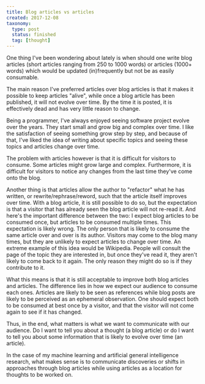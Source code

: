```yaml
---
title: Blog articles vs articles
created: 2017-12-08
taxonomy:
  type: post
  status: finished
  tag: [thought]
---
```


One thing I've been wondering about lately is when should one write blog articles (short articles ranging from 250 to 1000 words) or articles (1000+ words) which would be updated (in)frequently but not be as easily consumable.

The main reason I've preferred articles over blog articles is that it makes it possible to keep articles "alive", while once a blog article has been published, it will not evolve over time. By the time it is posted, it is effectively dead and has very little reason to change.

Being a programmer, I've always enjoyed seeing software project evolve over the years. They start small and grow big and complex over time. I like the satisfaction of seeing something grow step by step, and because of that, I've liked the idea of writing about specific topics and seeing these topics and articles change over time.

The problem with articles however is that it is difficult for visitors to consume. Some articles might grow large and complex. Furthermore, it is difficult for visitors to notice any changes from the last time they've come onto the blog.

Another thing is that articles allow the author to "refactor" what he has written, or rewrite/rephrase/reword, such that the article itself improves over time. With a blog article, it is still possible to do so, but the expectation is that a visitor that has already seen the blog article will not re-read it. And here's the important difference between the two: I expect blog articles to be consumed once, but articles to be consumed multiple times. This expectation is likely wrong. The only person that is likely to consume the same article over and over is its author. Visitors may come to the blog many times, but they are unlikely to expect articles to change over time. An extreme example of this idea would be Wikipedia. People will consult the page of the topic they are interested in, but once they've read it, they aren't likely to come back to it again. The only reason they might do so is if they contribute to it.

What this means is that it is still acceptable to improve both blog articles and articles. The difference lies in how we expect our audience to consume each ones. Articles are likely to be seen as references while blog posts are likely to be perceived as an ephemeral observation. One should expect both to be consumed at best once by a visitor, and that the visitor will not come again to see if it has changed.

Thus, in the end, what matters is what we want to communicate with our audience. Do I want to tell you about a thought (a blog article) or do I want to tell you about some information that is likely to evolve over time (an article).

In the case of my machine learning and artificial general intelligence research, what makes sense is to communicate discoveries or shifts in approaches through blog articles while using articles as a location for thoughts to be worked on.
